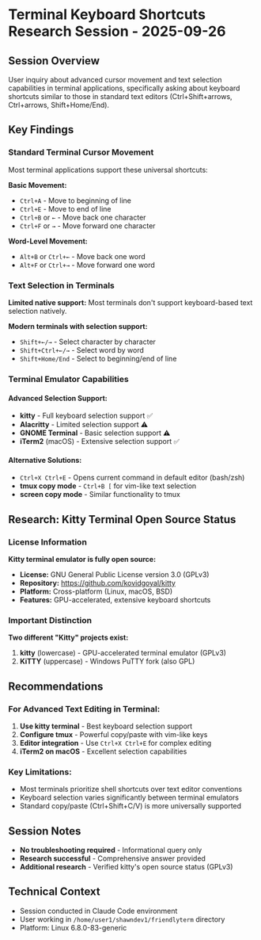 # Terminal Keyboard Shortcuts Research Session - 2025-09-26

## Session Overview
User inquiry about advanced cursor movement and text selection capabilities in terminal applications, specifically asking about keyboard shortcuts similar to those in standard text editors (Ctrl+Shift+arrows, Ctrl+arrows, Shift+Home/End).

## Key Findings

### Standard Terminal Cursor Movement
Most terminal applications support these universal shortcuts:

**Basic Movement:**
- `Ctrl+A` - Move to beginning of line
- `Ctrl+E` - Move to end of line
- `Ctrl+B` or `←` - Move back one character
- `Ctrl+F` or `→` - Move forward one character

**Word-Level Movement:**
- `Alt+B` or `Ctrl+←` - Move back one word
- `Alt+F` or `Ctrl+→` - Move forward one word

### Text Selection in Terminals
**Limited native support:** Most terminals don't support keyboard-based text selection natively.

**Modern terminals with selection support:**
- `Shift+←/→` - Select character by character
- `Shift+Ctrl+←/→` - Select word by word
- `Shift+Home/End` - Select to beginning/end of line

### Terminal Emulator Capabilities

#### Advanced Selection Support:
- **kitty** - Full keyboard selection support ✅
- **Alacritty** - Limited selection support ⚠️
- **GNOME Terminal** - Basic selection support ⚠️
- **iTerm2** (macOS) - Extensive selection support ✅

#### Alternative Solutions:
- `Ctrl+X Ctrl+E` - Opens current command in default editor (bash/zsh)
- **tmux copy mode** - `Ctrl+B [` for vim-like text selection
- **screen copy mode** - Similar functionality to tmux

## Research: Kitty Terminal Open Source Status

### License Information
**Kitty terminal emulator is fully open source:**
- **License:** GNU General Public License version 3.0 (GPLv3)
- **Repository:** https://github.com/kovidgoyal/kitty
- **Platform:** Cross-platform (Linux, macOS, BSD)
- **Features:** GPU-accelerated, extensive keyboard shortcuts

### Important Distinction
**Two different "Kitty" projects exist:**
1. **kitty** (lowercase) - GPU-accelerated terminal emulator (GPLv3)
2. **KiTTY** (uppercase) - Windows PuTTY fork (also GPL)

## Recommendations

### For Advanced Text Editing in Terminal:
1. **Use kitty terminal** - Best keyboard selection support
2. **Configure tmux** - Powerful copy/paste with vim-like keys
3. **Editor integration** - Use `Ctrl+X Ctrl+E` for complex editing
4. **iTerm2 on macOS** - Excellent selection capabilities

### Key Limitations:
- Most terminals prioritize shell shortcuts over text editor conventions
- Keyboard selection varies significantly between terminal emulators
- Standard copy/paste (Ctrl+Shift+C/V) is more universally supported

## Session Notes
- **No troubleshooting required** - Informational query only
- **Research successful** - Comprehensive answer provided
- **Additional research** - Verified kitty's open source status (GPLv3)

## Technical Context
- Session conducted in Claude Code environment
- User working in `/home/user1/shawndev1/friendlyterm` directory
- Platform: Linux 6.8.0-83-generic